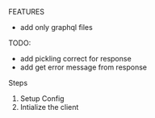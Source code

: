 FEATURES
- add only graphql files

TODO:

- add pickling correct for response
- add get error message from response


Steps
1. Setup Config
2. Intialize the client